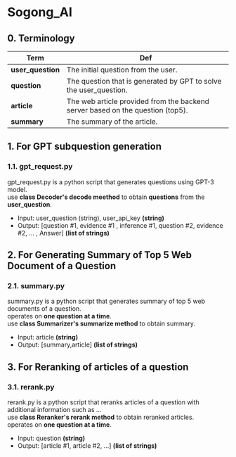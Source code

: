 # Sogong_AI

## 0. Terminology
| Term              | Def                                                                            |
|-------------------|--------------------------------------------------------------------------------|
| **user_question** | The initial question from the user.                                            |
| **question**      | The question that is generated by GPT to solve the user_question.              |
| **article**       | The web article provided from the backend server based on the question (top5). |
| **summary**       | The summary of the article.                                                    |

## 1. For GPT subquestion generation
### 1.1. gpt_request.py
gpt_request.py is a python script that generates questions using GPT-3 model.  
use **class Decoder's decode meethod** to obtain **questions** from the **user_question**.
- Input: user_question (string), user_api_key **(string)**
- Output: [question #1, evidence #1 , inference #1, question #2, evidence #2, ... , Answer] **(list of strings)**


## 2. For Generating Summary of Top 5 Web Document of a Question
### 2.1. summary.py
summary.py is a python script that generates summary of top 5 web documents of a question.  
operates on **one question at a time**.  
use **class Summarizer's summarize method** to obtain summary.
- Input: article **(string)**
- Output: [summary,article] **(list of strings)**

## 3. For Reranking of articles of a question
### 3.1. rerank.py
rerank.py is a python script that reranks articles of a question with additional information such as ...  
use **class Reranker's rerank method** to obtain reranked articles.  
operates on **one question at a time**.  
- Input: question **(string)**
- Output: [article #1, article #2, ...] **(list of strings)**